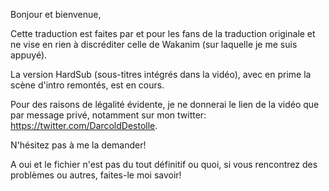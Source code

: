 Bonjour et bienvenue,

Cette traduction est faites par et pour les fans de la traduction originale et ne vise en rien à discréditer celle de Wakanim (sur laquelle je me suis appuyé).

La version HardSub (sous-titres intégrés dans la vidéo), avec en prime la scène d'intro remontés, est en cours.

Pour des raisons de légalité évidente, je ne donnerai le lien de la vidéo que par message privé, notamment sur mon twitter: https://twitter.com/DarcoldDestolle.

N'hésitez pas à me la demander!

A oui et le fichier n'est pas du tout définitif ou quoi, si vous rencontrez des problèmes ou autres, faites-le moi savoir!
